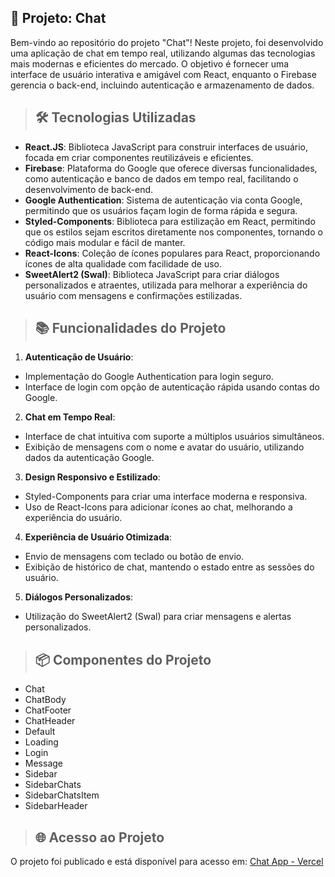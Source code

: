 ## 🚀 Projeto: Chat

Bem-vindo ao repositório do projeto "Chat"! Neste projeto, foi desenvolvido uma aplicação de chat em tempo real, utilizando algumas das tecnologias mais modernas e eficientes do mercado. O objetivo é fornecer uma interface de usuário interativa e amigável com React, enquanto o Firebase gerencia o back-end, incluindo autenticação e armazenamento de dados.

> ## 🛠️ Tecnologias Utilizadas

- **React.JS**: Biblioteca JavaScript para construir interfaces de usuário, focada em criar componentes reutilizáveis e eficientes.<br>
- **Firebase**: Plataforma do Google que oferece diversas funcionalidades, como autenticação e banco de dados em tempo real, facilitando o desenvolvimento de back-end.<br>
- **Google Authentication**: Sistema de autenticação via conta Google, permitindo que os usuários façam login de forma rápida e segura.<br>
- **Styled-Components**: Biblioteca para estilização em React, permitindo que os estilos sejam escritos diretamente nos componentes, tornando o código mais modular e fácil de manter.<br>
- **React-Icons**: Coleção de ícones populares para React, proporcionando ícones de alta qualidade com facilidade de uso.<br>
- **SweetAlert2 (Swal)**: Biblioteca JavaScript para criar diálogos personalizados e atraentes, utilizada para melhorar a experiência do usuário com mensagens e confirmações estilizadas.<br>

> ## 📚 Funcionalidades do Projeto

1. **Autenticação de Usuário**:<br>
  - Implementação do Google Authentication para login seguro.<br>
  - Interface de login com opção de autenticação rápida usando contas do Google.<br>
   
2. **Chat em Tempo Real**:<br>
  - Interface de chat intuitiva com suporte a múltiplos usuários simultâneos.<br>
  - Exibição de mensagens com o nome e avatar do usuário, utilizando dados da autenticação Google.<br>
   
3. **Design Responsivo e Estilizado**:<br>
  - Styled-Components para criar uma interface moderna e responsiva.<br>
  - Uso de React-Icons para adicionar ícones ao chat, melhorando a experiência do usuário.<br>

4. **Experiência de Usuário Otimizada**:<br>
  - Envio de mensagens com teclado ou botão de envio.<br>
  - Exibição de histórico de chat, mantendo o estado entre as sessões do usuário.<br>

5. **Diálogos Personalizados**:<br>
  - Utilização do SweetAlert2 (Swal) para criar mensagens e alertas personalizados.<br>

> ## 📦 Componentes do Projeto

- Chat
- ChatBody
- ChatFooter
- ChatHeader
- Default
- Loading
- Login
- Message
- Sidebar
- SidebarChats
- SidebarChatsItem
- SidebarHeader

> ## 🌐 Acesso ao Projeto

O projeto foi publicado e está disponível para acesso em: <a href="https://chat-app-tan-chi.vercel.app/">Chat App - Vercel</a>
